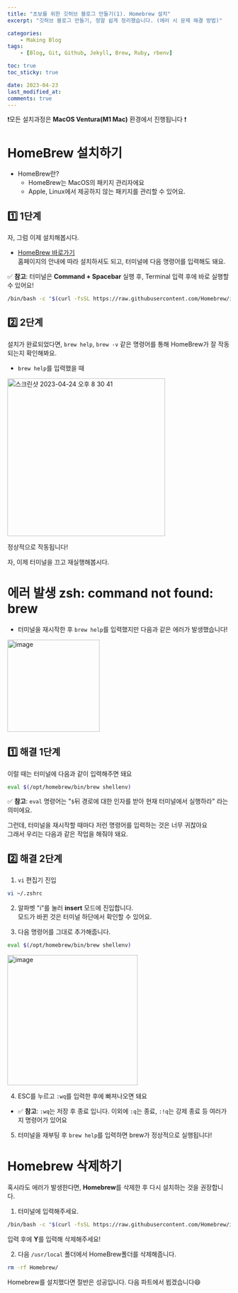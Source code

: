 ```yaml
---
title: "초보를 위한 깃허브 블로그 만들기(1). Homebrew 설치"
excerpt: "깃허브 블로그 만들기, 정말 쉽게 정리했습니다. (에러 시 문제 해결 방법)"

categories:
    - Making Blog
tags:
    - [Blog, Git, Github, Jekyll, Brew, Ruby, rbenv]

toc: true
toc_sticky: true

date: 2023-04-23
last_modified_at: 
comments: true
---
```



❗️모든 설치과정은 **MacOS Ventura(M1 Mac)** 환경에서 진행됩니다 ❗️
# HomeBrew 설치하기
- HomeBrew란?
    * HomeBrew는 MacOS의 패키지 관리자에요
    * Apple, Linux에서 제공하지 않는 패키지를 관리할 수 있어요.

## 1️⃣ 1단계
자, 그럼 이제 설치해봅시다.
* [HomeBrew 바로가기](https://brew.sh/index_ko) <br>
홈페이지의 안내에 따라 설치하셔도 되고, 터미널에 다음 명령어를 입력해도 돼요.

✅ **참고**: 터미널은 **Command + Spacebar** 실행 후, Terminal 입력 후에 바로 실행할 수 있어요!

```bash
/bin/bash -c "$(curl -fsSL https://raw.githubusercontent.com/Homebrew/install/HEAD/install.sh)"
```

## 2️⃣ 2단계
설치가 완료되었다면, `brew help`, `brew -v` 같은 명령어를 통해 HomeBrew가 잘 작동되는지 확인해봐요.

* `brew help`를 입력했을 때 <br>
<img width="356" alt="스크린샷 2023-04-24 오후 8 30 41" src="https://user-images.githubusercontent.com/86516594/233985857-b61ebefc-9fb3-4c00-9cdc-52198d213c69.png">

정상적으로 작동됩니다!

자, 이제 터미널을 끄고 재실행해봅시다. 

# 에러 발생 zsh: command not found: brew
* 터미널을 재시작한 후 `brew help`를 입력했지만 다음과 같은 에러가 발생했습니다! <br>
<img width="208" alt="image" src="https://user-images.githubusercontent.com/86516594/233987600-5a7a3959-3e01-4242-ab7d-c7583e8c7e1b.png">

## 1️⃣ 해결 1단계
이럴 때는 터미널에 다음과 같이 입력해주면 돼요<br>
```bash
eval $(/opt/homebrew/bin/brew shellenv)
```
✅ **참고**: `eval` 명령어는 "`$`뒤 경로에 대한 인자를 받아 현재 터미널에서 실행하라" 라는 의미에요.

그런데, 터미널을 재시작할 때마다 저런 명령어를 입력하는 것은 너무 귀찮아요<br>
그래서 우리는 다음과 같은 작업을 해줘야 돼요.

## 2️⃣ 해결 2단계

1. `vi` 편집기 진입
```bash
vi ~/.zshrc
```

2. 알파벳 "i"를 눌러 **insert** 모드에 진입합니다.<br>
모드가 바뀐 것은 터미널 하단에서 확인할 수 있어요.

3. 다음 명령어를 그대로 추가해줍니다.
```bash
eval $(/opt/homebrew/bin/brew shellenv)
```
<img width="294" alt="image" src="https://user-images.githubusercontent.com/86516594/233991199-545d0b97-db40-4b17-8679-73c44afbc6e8.png">

4. ESC를 누르고 `:wq`를 입력한 후에 빠져나오면 돼요
* ✅ **참고**: `:wq`는 저장 후 종료 입니다. 이외에 `:q`는 종료, `:!q`는 강제 종료 등 여러가지 명령어가 있어요

5. 터미널을 재부팅 후 `brew help`를 입력하면 brew가 정상적으로 실행됩니다!

# Homebrew 삭제하기
혹시라도 에러가 발생한다면, **Homebrew**를 삭제한 후 다시 설치하는 것을 권장합니다.

1. 터미널에 입력해주세요.
```bash
/bin/bash -c "$(curl -fsSL https://raw.githubusercontent.com/Homebrew/install/master/uninstall.sh)"
```
입력 후에 **Y**를 입력해 삭제해주세요!

2. 다음 `/usr/local` 폴더에서 HomeBrew폴더를 삭제해줍니다.
```bash
rm -rf Homebrew/
```

Homebrew를 설치했다면 절반은 성공입니다. 다음 파트에서 뵙겠습니다😄